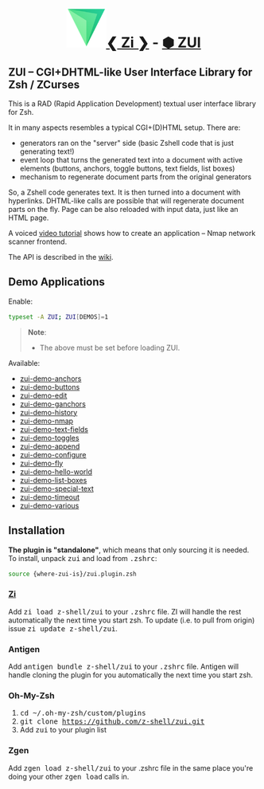 <h1 align="center">
  <p align="center">
    <a href="https://github.com/z-shell/zi">
      <img src="https://raw.githubusercontent.com/z-shell/.github/main/profile/img/logo.png" alt="Logo" width="80" height="80" />❮ Zi ❯</a>
      -
      <a href="https://github.com/z-shell/zui">⬢ ZUI</a>
  </p>
</h1>

## ZUI – CGI+DHTML-like User Interface Library for Zsh / ZCurses

This is a RAD (Rapid Application Development) textual user interface library for Zsh.

It in many aspects resembles a typical CGI+(D)HTML setup. There are:

- generators ran on the "server" side (basic Zshell code that is just generating text!)
- event loop that turns the generated text into a document with active elements (buttons, anchors, toggle buttons, text fields, list boxes)
- mechanism to regenerate document parts from the original generators

So, a Zshell code generates text. It is then turned into a document with hyperlinks. DHTML-like calls are possible that will regenerate document parts on the fly. Page can be also reloaded with input data, just like an HTML page.

A voiced [video tutorial](https://youtu.be/TfZ8b_RS_Bg) shows how to create an application – Nmap network scanner frontend.

The API is described in the [wiki](https://wiki.zshell.dev/ecosystem/plugins/zui).

## Demo Applications

Enable:

```zsh
typeset -A ZUI; ZUI[DEMOS]=1
```

> **Note**:
>
> - The above must be set before loading ZUI.

Available:

- [zui-demo-anchors](/demos/zui-demo-anchors)
- [zui-demo-buttons](/demos/zui-demo-buttons)
- [zui-demo-edit](/demos/zui-demo-edit)
- [zui-demo-ganchors](/demos/zui-demo-ganchors)
- [zui-demo-history](/demos/zui-demo-history)
- [zui-demo-nmap](/demos/zui-demo-nmap)
- [zui-demo-text-fields](/demos/zui-demo-text-fields)
- [zui-demo-toggles](/demos/zui-demo-toggles)
- [zui-demo-append](/demos/zui-demo-append)
- [zui-demo-configure](/demos/zui-demo-configure)
- [zui-demo-fly](/demos/zui-demo-fly)
- [zui-demo-hello-world](/demos/zui-demo-hello-world)
- [zui-demo-list-boxes](/demos/zui-demo-list-boxes)
- [zui-demo-special-text](/demos/zui-demo-special-text)
- [zui-demo-timeout](/demos/zui-demo-timeout)
- [zui-demo-various](/demos/zui-demo-various)

## Installation

**The plugin is "standalone"**, which means that only sourcing it is needed. To install, unpack <kbd>zui</kbd> and load from <kbd>.zshrc</kbd>:

```zsh
source {where-zui-is}/zui.plugin.zsh
```

### [Zi](https://github.com/z-shell/zi)

Add <kbd>zi load z-shell/zui</kbd> to your <kbd>.zshrc</kbd> file. ZI will handle the rest automatically the next time you start zsh. To update (i.e. to pull from origin) issue <kbd>zi update z-shell/zui</kbd>.

### Antigen

Add <kbd>antigen bundle z-shell/zui</kbd> to your <kbd>.zshrc</kbd> file. Antigen will handle cloning the plugin for you automatically the next time you start zsh.

### Oh-My-Zsh

1. <kbd>cd ~/.oh-my-zsh/custom/plugins</kbd>
2. <kbd>git clone https://github.com/z-shell/zui.git</kbd>
3. Add <kbd>zui</kbd> to your plugin list

### Zgen

Add <kbd>zgen load z-shell/zui</kbd> to your .zshrc file in the same place you're doing your other <kbd>zgen load</kbd> calls in.
